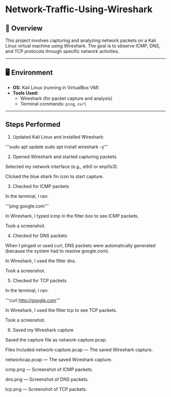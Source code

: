 # Network-Traffic-Using-Wireshark
## 📌 Overview
This project involves capturing and analyzing network packets on a Kali Linux virtual machine using Wireshark. The goal is to observe ICMP, DNS, and TCP protocols through specific network activities.

---

## 🖥️ Environment
- **OS:** Kali Linux (running in VirtualBox VM)
- **Tools Used:**  
  - Wireshark (for packet capture and analysis)  
  - Terminal commands: `ping`, `curl`

---

##  Steps Performed


 1. Updated Kali Linux and installed Wireshark:

'''sudo apt update
sudo apt install wireshark -y'''


2. Opened Wireshark and started capturing packets

Selected my network interface (e.g., eth0 or enp0s3).

Clicked the blue shark fin icon to start capture.



3. Checked for ICMP packets

In the terminal, I ran:

'''ping google.com'''

In Wireshark, I typed icmp in the filter box to see ICMP packets.

Took a screenshot.


4. Checked for DNS packets

When I pinged or used curl, DNS packets were automatically generated (because the system had to resolve google.com).

In Wireshark, I used the filter dns.

Took a screenshot.


5. Checked for TCP packets

In the terminal, I ran:

'''curl http://google.com'''

In Wireshark, I used the filter tcp to see TCP packets.

Took a screenshot.


6. Saved my Wireshark capture

Saved the capture file as network-capture.pcap.

Files Included
network-capture.pcap — The saved Wireshark capture.

networkcap.pcap — The saved Wireshark capture.

icmp.png — Screenshot of ICMP packets.

dns.png — Screenshot of DNS packets.

tcp.png — Screenshot of TCP packets.

